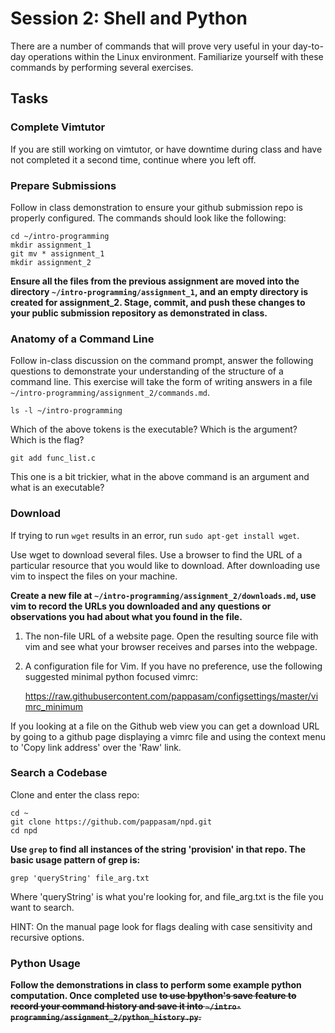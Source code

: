 
# Session 2: Shell and Python

There are a number of commands that will prove very useful in your day-to-day
operations within the Linux environment. Familiarize yourself with these
commands by performing several exercises.

## Tasks

### Complete Vimtutor

If you are still working on vimtutor, or have downtime during class and have not
completed it a second time, continue where you left off.

### Prepare Submissions

Follow in class demonstration to ensure your github submission repo is properly
configured. The commands should look like the following:

    cd ~/intro-programming
    mkdir assignment_1 
    git mv * assignment_1
    mkdir assignment_2

**Ensure all the files from the previous assignment are moved into the
directory `~/intro-programming/assignment_1`, and an empty directory is created
for assignment_2. Stage, commit, and push these changes to your public
submission repository as demonstrated in class.**

### Anatomy of a Command Line

Follow in-class discussion on the command prompt, answer the following questions
to demonstrate your understanding of the structure of a command line. This
exercise will take the form of writing answers in a file
`~/intro-programming/assignment_2/commands.md`.

    ls -l ~/intro-programming

Which of the above tokens is the executable? Which is the argument? Which is the
flag?

    git add func_list.c

This one is a bit trickier, what in the above command is an argument and what is
an executable?

### Download

If trying to run `wget` results in an error, run `sudo apt-get install wget`.

Use wget to download several files. Use a browser to find the URL of a
particular resource that you would like to download. After downloading
use vim to inspect the files on your machine.

**Create a new file at `~/intro-programming/assignment_2/downloads.md`, use vim
to record the URLs you downloaded and any questions or observations you had
about what you found in the file.**

1. The non-file URL of a website page. Open the resulting source file with vim
and see what your browser receives and parses into the webpage.
2. A configuration file for Vim. If you have no preference, use the following
suggested minimal python focused vimrc:

    https://raw.githubusercontent.com/pappasam/configsettings/master/vimrc_minimum

If you looking at a file on the Github web view you can get a download URL by
going to a github page displaying a vimrc file and using the context menu to
'Copy link address' over the 'Raw' link.

### Search a Codebase

Clone and enter the class repo:

    cd ~
    git clone https://github.com/pappasam/npd.git
    cd npd

**Use `grep` to find all instances of the string 'provision' in that repo. The
basic usage pattern of grep is:**

    grep 'queryString' file_arg.txt

Where 'queryString' is what you're looking for, and file_arg.txt is the file you
want to search.

HINT: On the manual page look for flags dealing with case sensitivity and
recursive options.

### Python Usage

**Follow the demonstrations in class to perform some example python computation.
Once completed use <ctrl><s> to use bpython's save feature to record your
command history and save it into
`~/intro-programming/assignment_2/python_history.py`.**


